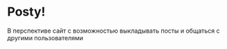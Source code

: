 <h1>Posty!</h1>
<p>В перспективе сайт с возможностью выкладывать посты и общаться с другими пользователями</p>
